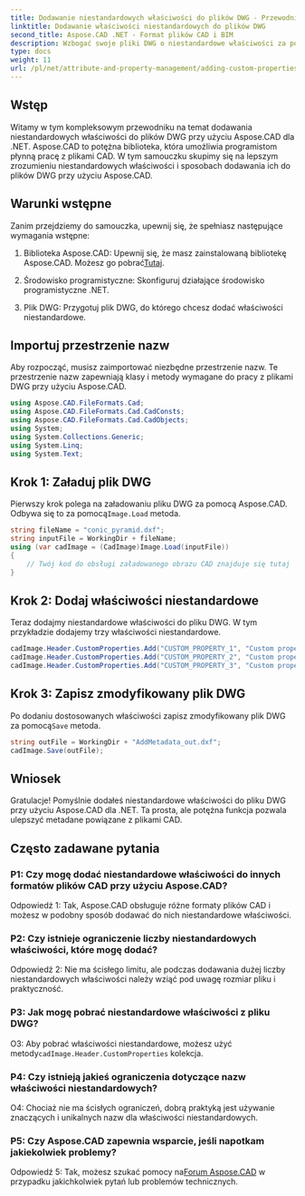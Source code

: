 ```yaml
---
title: Dodawanie niestandardowych właściwości do plików DWG - Przewodnik Aspose.CAD
linktitle: Dodawanie właściwości niestandardowych do plików DWG
second_title: Aspose.CAD .NET - Format plików CAD i BIM
description: Wzbogać swoje pliki DWG o niestandardowe właściwości za pomocą Aspose.CAD dla .NET. Postępuj zgodnie z naszym przewodnikiem krok po kroku, aby bez wysiłku dodawać istotne metadane.
type: docs
weight: 11
url: /pl/net/attribute-and-property-management/adding-custom-properties-to-dwg/
---
```

## Wstęp

Witamy w tym kompleksowym przewodniku na temat dodawania niestandardowych właściwości do plików DWG przy użyciu Aspose.CAD dla .NET. Aspose.CAD to potężna biblioteka, która umożliwia programistom płynną pracę z plikami CAD. W tym samouczku skupimy się na lepszym zrozumieniu niestandardowych właściwości i sposobach dodawania ich do plików DWG przy użyciu Aspose.CAD.

## Warunki wstępne

Zanim przejdziemy do samouczka, upewnij się, że spełniasz następujące wymagania wstępne:

1.  Biblioteka Aspose.CAD: Upewnij się, że masz zainstalowaną bibliotekę Aspose.CAD. Możesz go pobrać[Tutaj](https://releases.aspose.com/cad/net/).

2. Środowisko programistyczne: Skonfiguruj działające środowisko programistyczne .NET.

3. Plik DWG: Przygotuj plik DWG, do którego chcesz dodać właściwości niestandardowe.

## Importuj przestrzenie nazw

Aby rozpocząć, musisz zaimportować niezbędne przestrzenie nazw. Te przestrzenie nazw zapewniają klasy i metody wymagane do pracy z plikami DWG przy użyciu Aspose.CAD.

```csharp
using Aspose.CAD.FileFormats.Cad;
using Aspose.CAD.FileFormats.Cad.CadConsts;
using Aspose.CAD.FileFormats.Cad.CadObjects;
using System;
using System.Collections.Generic;
using System.Linq;
using System.Text;
```

## Krok 1: Załaduj plik DWG

 Pierwszy krok polega na załadowaniu pliku DWG za pomocą Aspose.CAD. Odbywa się to za pomocą`Image.Load` metoda.

```csharp
string fileName = "conic_pyramid.dxf";
string inputFile = WorkingDir + fileName;
using (var cadImage = (CadImage)Image.Load(inputFile))
{
    // Twój kod do obsługi załadowanego obrazu CAD znajduje się tutaj
}
```

## Krok 2: Dodaj właściwości niestandardowe

Teraz dodajmy niestandardowe właściwości do pliku DWG. W tym przykładzie dodajemy trzy właściwości niestandardowe.

```csharp
cadImage.Header.CustomProperties.Add("CUSTOM_PROPERTY_1", "Custom property test 1");
cadImage.Header.CustomProperties.Add("CUSTOM_PROPERTY_2", "Custom property test 2");
cadImage.Header.CustomProperties.Add("CUSTOM_PROPERTY_3", "Custom property test 3");
```

## Krok 3: Zapisz zmodyfikowany plik DWG

 Po dodaniu dostosowanych właściwości zapisz zmodyfikowany plik DWG za pomocą`Save` metoda.

```csharp
string outFile = WorkingDir + "AddMetadata_out.dxf";
cadImage.Save(outFile);
```

## Wniosek

Gratulacje! Pomyślnie dodałeś niestandardowe właściwości do pliku DWG przy użyciu Aspose.CAD dla .NET. Ta prosta, ale potężna funkcja pozwala ulepszyć metadane powiązane z plikami CAD.

## Często zadawane pytania

### P1: Czy mogę dodać niestandardowe właściwości do innych formatów plików CAD przy użyciu Aspose.CAD?

Odpowiedź 1: Tak, Aspose.CAD obsługuje różne formaty plików CAD i możesz w podobny sposób dodawać do nich niestandardowe właściwości.

### P2: Czy istnieje ograniczenie liczby niestandardowych właściwości, które mogę dodać?

Odpowiedź 2: Nie ma ścisłego limitu, ale podczas dodawania dużej liczby niestandardowych właściwości należy wziąć pod uwagę rozmiar pliku i praktyczność.

### P3: Jak mogę pobrać niestandardowe właściwości z pliku DWG?

 O3: Aby pobrać właściwości niestandardowe, możesz użyć metody`cadImage.Header.CustomProperties` kolekcja.

### P4: Czy istnieją jakieś ograniczenia dotyczące nazw właściwości niestandardowych?

O4: Chociaż nie ma ścisłych ograniczeń, dobrą praktyką jest używanie znaczących i unikalnych nazw dla właściwości niestandardowych.

### P5: Czy Aspose.CAD zapewnia wsparcie, jeśli napotkam jakiekolwiek problemy?

 Odpowiedź 5: Tak, możesz szukać pomocy na[Forum Aspose.CAD](https://forum.aspose.com/c/cad/19) w przypadku jakichkolwiek pytań lub problemów technicznych.